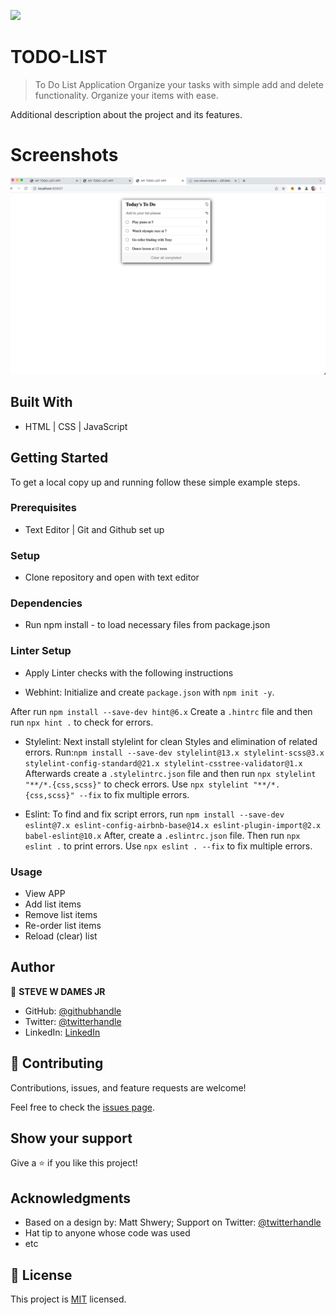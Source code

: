 ![](https://img.shields.io/badge/Microverse-blueviolet)

# TODO-LIST

> To Do List Application
> Organize your tasks with simple add and delete functionality. Organize your items with ease.


Additional description about the project and its features.

# Screenshots
![ToDo-APP](./images/Todo-app.png)


## Built With

- HTML | CSS | JavaScript


## Getting Started


To get a local copy up and running follow these simple example steps.

### Prerequisites
- Text Editor | Git and Github set up

### Setup
- Clone repository and open with text editor

### Dependencies
- Run npm install - to load necessary files from package.json

### Linter Setup
- Apply Linter checks with the following instructions
* Webhint: Initialize and create `package.json` with `npm init -y`.

 After run `npm install --save-dev hint@6.x`
 Create a `.hintrc` file and then run `npx hint .` to check for errors.

* Stylelint: Next install stylelint for clean Styles and elimination of related errors.
 Run:`npm install --save-dev stylelint@13.x stylelint-scss@3.x stylelint-config-standard@21.x stylelint-csstree-validator@1.x`
 Afterwards create a `.stylelintrc.json` file and then run `npx stylelint "**/*.{css,scss}"` to check errors. Use `npx stylelint "**/*.{css,scss}" --fix` to fix multiple errors.

* Eslint: To find and fix script errors, run `npm install --save-dev eslint@7.x eslint-config-airbnb-base@14.x eslint-plugin-import@2.x babel-eslint@10.x`
After, create a `.eslintrc.json` file.
Then run `npx eslint .` to print errors. 
Use `npx eslint . --fix` to fix multiple errors.


### Usage
- View APP 
- Add list items
- Remove list items
- Re-order list items
- Reload (clear) list

## Author

👤 **STEVE W DAMES JR**

- GitHub: [@githubhandle](https://github.com/steveWDamesJr)
- Twitter: [@twitterhandle](https://twitter.com/Steve88312331)
- LinkedIn: [LinkedIn](https://www.linkedin.com/in/steve-w-dames-jr/)


## 🤝 Contributing

Contributions, issues, and feature requests are welcome!

Feel free to check the [issues page](../../issues/).

## Show your support

Give a ⭐️ if you like this project!

## Acknowledgments
- Based on a design by: Matt Shwery; Support on Twitter: [@twitterhandle](https://web.archive.org/web/20180320194056/http://twitter.com/mshwery)
- Hat tip to anyone whose code was used
- etc

## 📝 License

This project is [MIT](./MIT.md) licensed.
